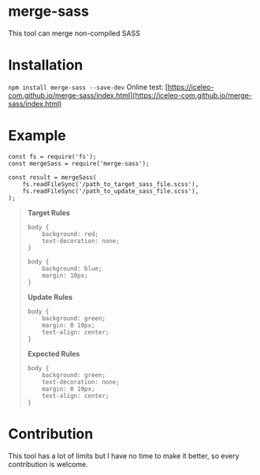 # merge-sass
This tool can merge non-compiled SASS

# Installation
`npm install merge-sass --save-dev`
Online test: [https://iceleo-com.github.io/merge-sass/index.html](https://iceleo-com.github.io/merge-sass/index.html)

# Example
```
const fs = require('fs');
const mergeSass = require('merge-sass');

const result = mergeSass(
    fs.readFileSync('/path_to_target_sass_file.scss'),
    fs.readFileSync('/path_to_update_sass_file.scss'),
);
```
> **Target Rules**
> ```
> body {
>     background: red;
>     text-decoration: none;
> }
> 
> body {
>     background: blue;
>     margin: 10px;
> }
> ```
> **Update Rules**
> ```
> body {
>     background: green;
>     margin: 0 10px;
>     text-align: center;
> }
> ```
> **Expected Rules**
> ```
> body {
>     background: green;
>     text-decoration: none;
>     margin: 0 10px;
>     text-align: center;
> }
> ```

# Contribution
This tool has a lot of limits but I have no time to make it better, so every contribution is welcome.

